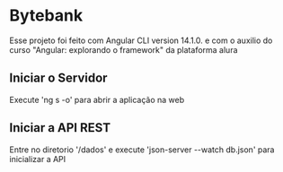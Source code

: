 # Bytebank

Esse projeto foi feito com Angular CLI version 14.1.0. e com o auxilio do curso "Angular: explorando o framework" da plataforma alura

## Iniciar o Servidor

Execute 'ng s -o' para abrir a aplicação na web

## Iniciar a API REST

Entre no diretorio '/dados' e execute 'json-server --watch db.json' para inicializar a API

